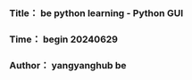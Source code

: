 ### Title： be  python learning  - Python GUI
### Time： begin 20240629
### Author： yangyanghub be




